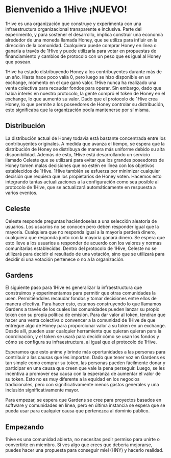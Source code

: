 # Bienvenido a 1Hive ¡NUEVO!

1Hive es una organización que construye y experimenta con una infraestructura organizacional transparente e inclusiva. Parte del experimento, y para sostener el desarrollo, implica construir una economía alrededor de una moneda llamada Honey, que se utiliza para influir en la dirección de la comunidad. Cualquiera puede comprar Honey en línea o ganarla a través de 1Hive y puede utilizarla para votar en propuestas de financiamiento y cambios de protocolo con un peso que es igual al Honey que posean. 

1Hive ha estado distribuyendo Honey a los contribuyentes durante más de un año. Hasta hace poco valía 0, pero luego se hizo disponible en un exchange, momento en el que ganó valor. 1Hive nunca ha realizado una venta colectiva para recaudar fondos para operar. Sin embargo, dado que había interés en nuestro protocolo, la gente compró el token de Honey en el exchange, lo que aumentó su valor. Dado que el protocolo de 1Hive crea Honey, lo que permite a los poseedores de Honey controlar su distribución, esto significaba que la organización podía mantenerse por sí misma.

## Distribución

La distribución actual de Honey todavía está bastante concentrada entre los contribuyentes originales. A medida que avanza el tiempo, se espera que la distribución de Honey se distribuya de manera más uniforme debido su alta disponibilidad. Además de esto, 1Hive está desarrollando un servicio llamado Celeste que se utilizará para evitar que los grandes poseedores de Honey tomen malas decisiones que no estén en línea con los objetivos establecidos de 1Hive. 1Hive también se esfuerza por minimizar cualquier decisión que requiera que los propietarios de Honey voten. Hacemos esto integrando tantas actualizaciones a la configuración como sea posible al protocolo de 1Hive, que se actualizará automáticamente en respuesta a varios eventos.

## Celeste

Celeste responde preguntas haciéndoselas a una selección aleatoria de usuarios. Los usuarios no se conocen pero deben responder igual que la mayoría. Cualquiera que no responda igual a  la mayoría perderá dinero, cualquiera que responda junto con la mayoría ganará dinero. Se espera que esto lleve a los usuarios a responder de acuerdo con los valores y normas comunitarias establecidas. Dentro del protocolo de 1Hive, Celeste no se utilizará para decidir el resultado de una votación, sino que se utilizará para decidir si una votación pertenece o no a la organización.

## Gardens

El siguiente paso para 1Hive es generalizar la infraestructura que construimos y experimentamos para permitir que otras comunidades la usen. Permitiéndoles recaudar fondos y tomar decisiones entre ellos de manera efectiva. Para hacer esto, estamos construyendo lo que llamamos Gardens a través de los cuales las comunidades pueden lanzar su propio token con su propia política de emisión. Para dar valor al token, tendran que hacer una venta colectiva o convencer a la comunidad de 1Hive de que entregue algo de Honey para proporcionar valor a su token en un exchange. Desde allí, pueden usar cualquier herramienta que quieran quieran para la coordinación, y el token se usará para decidir cómo se usan los fondos y cómo se configura su infraestructura, al igual que el protocolo de 1Hive. 

Esperamos que esto anime y brinde más oportunidades a las personas para contribuir a las causas que les importan. Dado que tener voz en Gardens es tan simple como comprar su token, las personas pueden  fácilmente donar y participar en una causa que creen que vale la pena perseguir. Luego, se les incentiva a promover esa causa con la esperanza de aumentar el valor de su token. Esto no es muy diferente a la equidad en los negocios tradicionales, pero con significativamente menos gastos generales y una inclusión significativamente mayor. 

Para empezar, se espera que Gardens se cree para proyectos basados ​​en software y comunidades en línea, pero en última instancia se espera que se pueda usar para cualquier causa que pertenezca al dominio público.

## Empezando <a id="getting-started"></a>

1hive es una comunidad abierta, no necesitas pedir permiso para unirte o convertirte en miembro. Si ves algo que crees que debería mejorarse, puedes hacer una propuesta para conseguir miel \(HNY\) y hacerlo realidad. 

